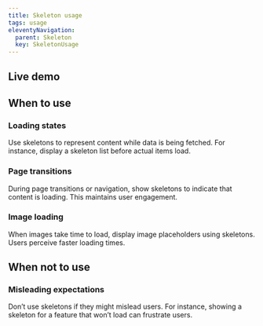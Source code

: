 ```yaml
---
title: Skeleton usage
tags: usage
eleventyNavigation:
  parent: Skeleton
  key: SkeletonUsage
---
```

<section>

## Live demo

</section>

<section>

## When to use

### Loading states
Use skeletons to represent content while data is being fetched. For instance, display a skeleton list before actual items load.

### Page transitions
During page transitions or navigation, show skeletons to indicate that content is loading. This maintains user engagement.

### Image loading
When images take time to load, display image placeholders using skeletons. Users perceive faster loading times.

</section>

<section>

## When not to use

### Misleading expectations
Don’t use skeletons if they might mislead users. For instance, showing a skeleton for a feature that won’t load can frustrate users.

</section>

